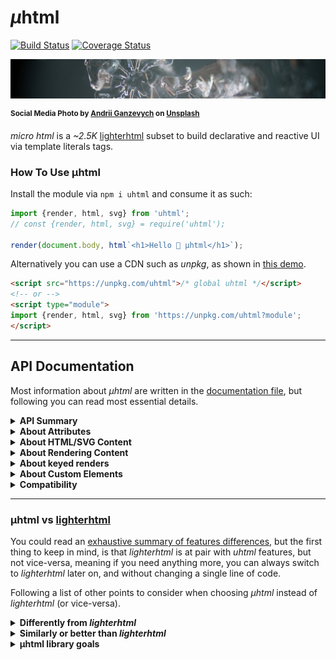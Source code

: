 # <em>µ</em>html

[![Build Status](https://travis-ci.com/WebReflection/uhtml.svg?branch=master)](https://travis-ci.com/WebReflection/uhtml) [![Coverage Status](https://coveralls.io/repos/github/WebReflection/uhtml/badge.svg?branch=master)](https://coveralls.io/github/WebReflection/uhtml?branch=master)

![snow flake](./uhtml-head.jpg)

<sup>**Social Media Photo by [Andrii Ganzevych](https://unsplash.com/@odya_kun) on [Unsplash](https://unsplash.com/)**</sup>

_micro html_ is a _~2.5K_ [lighterhtml](https://github.com/WebReflection/lighterhtml#readme) subset to build declarative and reactive UI via template literals tags.



### How To Use µhtml

Install the module via `npm i uhtml` and consume it as such:

```js
import {render, html, svg} from 'uhtml';
// const {render, html, svg} = require('uhtml');

render(document.body, html`<h1>Hello 👋 µhtml</h1>`);
```

Alternatively you can use a CDN such as _unpkg_, as shown in [this demo](https://codepen.io/WebReflection/pen/bGdBjjL?editors=0010).
```html
<script src="https://unpkg.com/uhtml">/* global uhtml */</script>
<!-- or -->
<script type="module">
import {render, html, svg} from 'https://unpkg.com/uhtml?module';
</script>
```

- - -

## API Documentation

Most information about _µhtml_ are written in the [documentation file](./DOCUMENTATION.md), but following you can read most essential details.

<details>
  <summary><strong>API Summary</strong></summary>
  <div>

The module exports the following functionalities:

  * a `render(where, what)` function to populate the `where` DOM node with `what` content, which can be a DOM node, or the returning value of `html` and `svg` tags. The `render` function returns the `where` DOM node itself.
  * a `html` template literal [tag](https://developer.mozilla.org/en-US/docs/Web/JavaScript/Reference/Template_literals#Tagged_templates), to produce any sort of _HTML_ content
  * a `svg` template literal [tag](https://developer.mozilla.org/en-US/docs/Web/JavaScript/Reference/Template_literals#Tagged_templates), to produce any sort of _SVG_ content
  * both `html` and `svg` implements a `.for(reference[, id])` template tag function for _keyed_ weak relationships within the node
  * both `html` and `svg` implements a `.node` template tag function for one-off HTML or SVG creation

  </div>
</details>

<details>
  <summary><strong>About Attributes</strong></summary>
  <div>

Any element can have one or more attribute, either interpolated or not.

```js
render(document.body, html`
  <div id="main"
        class=${`content ${extra}`}
        data-fancy=${fancy}>
    <p contenteditable=${editable}
        onclick=${listener}
        class="${['container', 'user'].join(' ')}">
      Hello ${user.name}, feel free to edit this content.
    </p>
  </div>
`);
```

These are the rules to follow for attributes:

  * interpolated attributes don't require the usage of quotes, but these work either ways. `name=${value}` is OK, and so is `name="${value}"` or even `name='${value}'`
  * you cannot have sparse attribute interpolations: always use one interpolation to define each attribute that needs one, but never write things like `style="top:${x};left${y}"` as the parser will simply break with the error _bad template_. Use template literals within interpolations, if you want to obtain exact same result: ``style=${`top:${x};left${y}`}``
  * if the passed value is `null` or `undefined`, the attribute will be removed. If the value is something else, it will be set as is as value. If the attribute was previously removed, the same attribute will be placed back again. If the value is the same as it was before, nothing happens
  * if the attribute name starts with `on`, as example, `onclick=${...}`, it will be set as listener. If the listener changes, the previous one will be automatically removed. If the listener is an `Array` like `[listener, {once:true}]`, the second entry of the array would be used as listener's options.
  * if the attribute starts with a `.` dot, as in `.setter=${value}`, the value will be passed directly to the element per each update. If such value is a known setter, either native elements or defined via Custom Elements, the setter will be invoked per each update, even if the value is the same
  * if the attribute name is `ref`, as in `ref=${object}`, the `object.current` property will be assigned to the node, once this is rendered, and per each update. If a callback is passed instead, the callback will receive the node right away, same way [React ref](https://reactjs.org/docs/refs-and-the-dom.html) does.

  </div>
</details>

<details>
  <summary><strong>About HTML/SVG Content</strong></summary>
  <div>

It is possible to place interpolations within any kind of node, and together with text or other nodes too.

```js
render(document.body, html`
  <table>
    ${lines.map((text, i) => html`
      <tr><td>Row ${i} with text: ${text}</td></tr>
    `)}
  </table>
`);
```

There are only two exceptional nodes that do not allow sparse content within themselves: the `style` element, and the `textarea` one.

```js
// DON'T DO THIS
render(document.body, html`
  <style>
    body { font-size: ${fontSize}; }
  </style>
  <textarea>
    Write here ${user.name}
  </textarea>
`);

// DO THIS INSTEAD
render(document.body, html`
  <style>
  ${`
    body { font-size: ${fontSize}; }
  `}
  </style>
  <textarea>
  ${`
    Write here ${user.name}
  `}
  </textarea>
`);
```

Beside nodes where the content will be inevitably just text, like it is for `style` or `textarea`, as example, every other interpolation can contain primitives, as strings, numbers, or even booleans, or the returned value of `html` or `svg`, plus regular DOM nodes.

The only special case are _Array_ of either primitives, or returned values from `html` or `svg`.


```js
render(document.body, html`
  <ul>
    <li>This is ${'primitive'}</li>
    <li>This is joined as primitives: ${[1, 2, 3]}</li>
    ${lines.map((text, i) => html`
      <li>Row ${i} with content: ${text}</li>
    `)}
  </ul>
`);
```

  </div>
</details>

<details>
  <summary><strong>About Rendering Content</strong></summary>
  <div>

The second `what` argument of the `render(where, what)` signature can be either a function, which returning value will be used to populate the content, the result of `html` or `svg` tags, or a DOM node, so that it is possible to render within a render.


```js
const Button = selector => {
  const button = document.querySelector(selector);
  return count => render(button, html`Clicks: ${count}`);
};

const Clicker = selector => {
  const button = Button(selector);
  return function update(count) {
    return render(document.body, html`
      <div onclick=${() => update(++count)}>
        Click again:
        ${button(count)}
      </div>
    `);
  };
}

const clicker = Clicker('#btn-clicker');
clicker(0);
```

  </div>
</details>

<details>
  <summary><strong>About keyed renders</strong></summary>
  <div>

_µhtml_ `html` and `svg` tags implement exact same API offered by _lighterhtml_.

This means that both `html.for(reference[, id])` and `svg.for(reference[, id])` will weakly relate the node with the reference, and an optional unique id, instead of using its internal auto-referenced algorithm.

```js
render(document.body, html`
  <ul>
    ${items.map(item => html.for(item)`
      <li>Keyed row with content: ${item.text}</li>
    `)}
  </ul>
`);
```

  </div>
</details>

<details>
  <summary><strong>About Custom Elements</strong></summary>
  <div>

Custom Elements are either brought you, in a simplified manner, via [µce](https://github.com/WebReflection/uce#readme) (_micro custom elements_), which is a 3K library based on _µhtml_, or via vanilla JS, as demoed in [WebComponents.dev](https://webcomponents.dev/edit/dP0G85PrChRv7CsAvGXb).

  </div>
</details>

<details>
  <summary><strong>Compatibility</strong></summary>
  <div>

This module works in IE11, Edge, and every other Desktop to Mobile browser, including KaiOS.

  </div>
</details>

- - -



### µhtml vs [lighterhtml](https://github.com/WebReflection/lighterhtml#readme)

You could read an [exhaustive summary of features differences](https://gist.github.com/WebReflection/761052d6dae7c8207d2fcba7cdede295#dom-engines-features-comparison), but the first thing to keep in mind, is that _lighterhtml_ is at pair with _uhtml_ features, but not vice-versa, meaning if you need anything more, you can always switch to _lighterhtml_ later on, and without changing a single line of code.

Following a list of other points to consider when choosing _µhtml_ instead of _lighterhtml_ (or vice-versa).

<details>
  <summary><strong>Differently from <em>lighterhtml</em></strong></summary>
  <div>

  * there are **no sparse attributes**, each attribute *must* have a single interpolated value: `attribute=${value}` is OK, `attribute="${a}${b}"` is not, and `attribute="some ${'partial'}"` is not allowed neither.
  * the interpolations are simple: primitive, or array of primitives, and nodes, or array of nodes.
  * the `style` attribute is not special at all: if you want to pass objects there, please transform these as you prefer.
  * the _domdiff_ has been replaced with [udomdiff](https://github.com/WebReflection/udomdiff#readme), with a new blazing fast and super small diffing algorithm written from scratch
  * the `template` argument is not normalized. If you target browsers with issue with such argument, please be sure you transpile your code with latest _Babel_ before shipping to production
  * no _domtagger_ whatsoever, you can't change the current behavior of the library in any way

  </div>
</details>

<details>
  <summary><strong>Similarly or better than <em>lighterhtml</em></strong></summary>
  <div>

  * _uhtml_ should *not* suffer any of the IE11/Edge issues, or invalid SVG attributes warnings, as the parsing is done differently 🎉
  * nested `html` and `svg` are allowed like in _lighterhtml_. The version `0` of this library didn't allow that, hence it was more "_surprise prone_". _uhtml_ in that sense is more like a drop-in replacement for _lighterhtml_, and vice-versa
  * keyed results via `htmlfor(...)` or `svg.for(...)`, as well as one-off node creation, via `html.node` or `svg.node` are the same found in _lighterhtml_
  * the `ref=${...}` attribute works same as _lighterhtml_, enabling hooks, or _React_ style, out of the box
  * the `.property=${...}` *direct setter* is still available
  * self closing nodes are also supported, go wild with `<custom-elements />` or even `<span />`
  * the wire parsing logic has been simplified even more, resulting in slightly [better bootstrap and update performance](https://github.com/krausest/js-framework-benchmark/pull/698)
  * it's half of _lighterhtml_ production size, mostly because ...
  * there are no 3rd parts dependencies, except for [µparser](https://github.com/WebReflection/uparser#readme), [µdomdiff](https://github.com/WebReflection/udomdiff#readme), and for `@ungap/create-content`, needed only for IE11, but removable via [@ungap/degap](https://github.com/ungap/degap#readme), same way I've done it [here](./rollup/new.config.js), or [babel-plugin-remove-ungap](https://github.com/cfware/babel-plugin-remove-ungap#readme). The compressed final size difference is just around _~0.2K_ though.

  </div>
</details>

<details>
  <summary><strong>µhtml library goals</strong></summary>
  <div>

  * be an essential/ideal companion for [wickedElements](https://github.com/WebReflection/wicked-elements#readme), [hookedElements](https://github.com/WebReflection/hooked-elements#readme), or any third part that would like a _lighterhtml_ like API, without the extra weight
  * keep it as simple as possible, but not simpler
  * see if there is room for improvements in _lighterhtml_ whenever _uhtml_ simplifications allow to be ported there

  </div>
</details>
